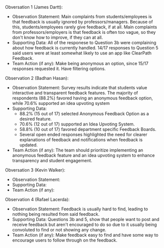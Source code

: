 Obversation 1 (James Dartt):
- Observation Statement: Main complaints from students/employees is that feedback is usually ignored by professors/managers. Because of this, students/employees rarely give feedback, if at all. Main complaints from professors/employers is that feedback is often too vague, so they don't know how to improve, if they can at all. 
- Supporting Data: All of the responese to Question 3b were complaining about how feedback is currently handled. 14/17 responses to Question 5 said users were at least somewhat likely to use an app like ClearPath Feedback.
- Team Action (if any): Make being anonymous an option, since 15/17 responses requested it. Have filtering options.

Observation 2 (Badhan Hasan):
- Observation Statement:
  Survey results indicate that students value interactive and transparent feedback features. The majority of respondents (88.2%) favored having an anonymous feedback option, while 70.6% supported an idea upvoting system
- Supporting Data:
  - 88.2% (15 out of 17) selected Anonymous Feedback Option as a desired feature.
  - 70.6% (12 out of 17) supported an Idea Upvoting System.
  - 58.8% (10 out of 17) favored department specific Feedback Boards.
  - Several open ended responses highlighted the need for clearer explanations of feedback and notifications when feedback is updated.
- Team Action (if any):
  The team should prioritize implementing an anonymous feedback feature and an idea upvoting system to enhance transparency and student engagement.

Obversation 3 (Kevin Walker):
- Observation Statement:
- Supporting Data:
- Team Action (if any):

Observation 4 (Rafael Lacerda):
- Observation Statement: Feedback is usually hard to find, leading to nothing being resulted from said feedback.
- Supporting Data: Questions 3b and 5, show that people want to post and receive feedback but aren't encouraged to do so due to it usually being convoluted to find or not showing any change.
- Team Action (if any): Make feedback easy to find and have some way to encourage users to follow through on the feedback.
